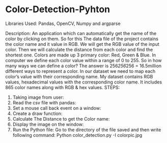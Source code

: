 # Color-Detection-Pyhton
Libraries Used: Pandas, OpenCV, Numpy and argparse 

Description:
An application which can automatically get the name of the color by clicking on them.  So for this The data file of the project contains the color name and it value in RGB. We will get the RGB value of the input color. Then we will calculate the distance from each color and find the shortest one. Colors are made up 3 primary color: Red, Green & Blue. In computer we define each color value within a range of 0 to 255. So in how many ways we can define a color? The answer is 256*256*256 = 16.5million different ways to represent a color. In our dataset we need to map each color’s value with their corresponding name. 
My dataset contains RGB values, hexadecimal values with the corresponding color name. It includes 865 color names along with RGB & hex values.
STEPS:
1.	Taking image from user:
2.	Read the csv file with pandas:
3.	Set a mouse call back event on a window:
4.	Create a draw function:
5.	Calculate The Distance to get the Color name:
6.	Display the image on the window:
7.	Run the Python file:
 Go to the directory of the file saved and then write following command:
                      Python color_detection.py -I colorpic.jpg
